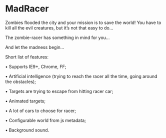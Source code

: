 MadRacer
========

Zombies flooded the city and your mission is to save the world! You have to kill all the evil creatures, but it’s not that easy to do… 

The zombie-racer has something in mind for you…

And let the madness begin… 



Short list of features:

•	Supports IE9+, Chrome, FF;

•	Artificial intelligence (trying to reach the racer all the time, going around the obstacles);

•	Targets are trying to escape from hitting racer car;

•	Animated targets;

•	A lot of cars to choose for racer;

•	Configurable world from js metadata;

•	Background sound.
